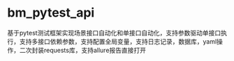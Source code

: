 # bm_pytest_api
基于pytest测试框架实现场景接口自动化和单接口自动化，支持参数驱动单接口执行，支持多接口依赖参数，支持配置全局变量，支持日志记录，数据库，yaml操作，二次封装requests库，支持allure报告直接打开
